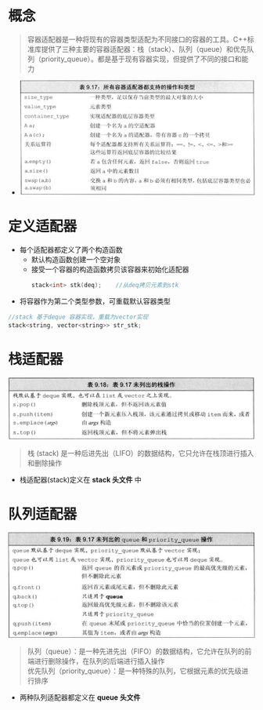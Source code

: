 # 概念
> 容器适配器是一种将现有的容器类型适配为不同接口的容器的工具。C++标准库提供了三种主要的容器适配器：栈（stack）、队列（queue）和优先队列（priority_queue）。都是基于现有容器实现，但提供了不同的接口和能力
- ![](images/2024-02-28-09-59-47.png)

# 定义适配器
- 每个适配器都定义了两个构造函数
  - 默认构造函数创建一个空对象
  - 接受一个容器的构造函数拷贝该容器来初始化适配器
    ```c++
    stack<int> stk(deq);    //从deq拷贝元素到stk
    ```
- 将容器作为第二个类型参数，可重载默认容器类型
```c++
//stack 基于deque 容器实现，重载为vector实现
stack<string, vector<string>> str_stk;
```

# 栈适配器
![](images/2024-02-28-10-25-40.png)
> 栈 (stack) 是一种后进先出（LIFO）的数据结构，它只允许在栈顶进行插入和删除操作
- 栈适配器(stack)定义在 **stack 头文件** 中

# 队列适配器
![](images/2024-02-28-10-37-51.png)
> 队列（queue）：是一种先进先出（FIFO）的数据结构，它允许在队列的前端进行删除操作，在队列的后端进行插入操作<br>
> 优先队列（priority_queue）：是一种特殊的队列，它根据元素的优先级进行排序
- 两种队列适配器都定义在 **queue 头文件**